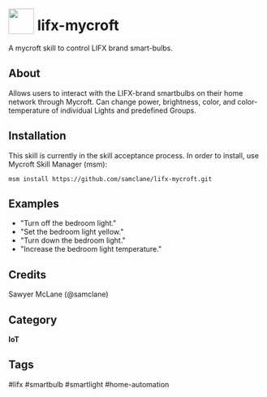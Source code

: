 # <img src='https://rawgithub.com/FortAwesome/Font-Awesome/master/advanced-options/raw-svg/solid/lightbulb.svg' card_color='#440099' width='50' height='50' style='vertical-align:bottom'/> lifx-mycroft
A mycroft skill to control LIFX brand smart-bulbs.

## About 
Allows users to interact with the LIFX-brand smartbulbs on their home network through Mycroft. Can change power, brightness, color, and color-temperature of individual Lights and predefined Groups. 

## Installation
This skill is currently in the skill acceptance process. In order to install, use Mycroft Skill Manager (msm):

`msm install https://github.com/samclane/lifx-mycroft.git`

## Examples 
* "Turn off the bedroom light."
* "Set the bedroom light yellow."
* "Turn down the bedroom light."
* "Increase the bedroom light temperature."

## Credits 
Sawyer McLane (@samclane)

## Category
**IoT**

## Tags
#lifx
#smartbulb
#smartlight
#home-automation
